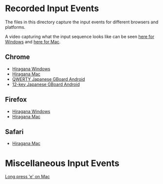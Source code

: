 # Recorded Input Events
The files in this directory capture the input events for different browsers and platforms.

A video capturing what the input sequence looks like can be seen [here for Windows](https://youtu.be/EForAZr2Jtc) and [here for Mac](https://youtu.be/Ksw0p6f1tC0).

## Chrome
* [Hiragana Windows](https://bocupp-microsoft.github.io/recorded-input-events/hiragana-chrome-windows.html)
* [Hiragana Mac](https://bocupp-microsoft.github.io/recorded-input-events/hiragana-chrome-mac.html)
* [QWERTY Japanese GBoard Android](https://bocupp-microsoft.github.io/recorded-input-events/japanese-qwerty-gboard-chrome.html)
* [12-key Japanese GBoard Android](https://bocupp-microsoft.github.io/recorded-input-events/japanese-12key-gboard-chrome.html)

## Firefox
* [Hiragana Windows](https://bocupp-microsoft.github.io/recorded-input-events/hiragana-firefox-windows.html)
* [Hiragana Mac](https://bocupp-microsoft.github.io/recorded-input-events/hiragana-firefox-mac.html)

## Safari
* [Hiragana Mac](https://bocupp-microsoft.github.io/recorded-input-events/hiragana-safari-mac.html)

# Miscellaneous Input Events
[Long press 'e' on Mac](https://bocupp-microsoft.github.io/recorded-input-events/long-press-e-mac.html)